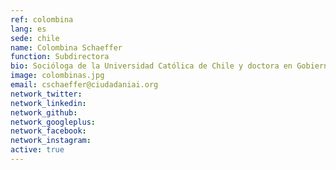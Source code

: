 ```yaml
---
ref: colombina
lang: es
sede: chile
name: Colombina Schaeffer
function: Subdirectora
bio: Socióloga de la Universidad Católica de Chile y doctora en Gobierno y Relaciones Internacionales de la University of Sydney, Australia.
image: colombinas.jpg
email: cschaeffer@ciudadaniai.org
network_twitter:
network_linkedin:
network_github:
network_googleplus:
network_facebook:
network_instagram:
active: true
---
```

